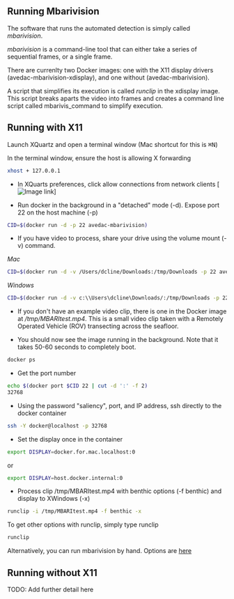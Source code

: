## Running Mbarivision

The software that runs the automated detection is simply called *mbarivision*. 

*mbarivision* is a command-line tool that can either take a series of sequential frames, or a single frame.

There are currenlty two Docker images: one with the X11 display drivers (avedac-mbarivision-xdisplay), 
and one without (avedac-mbarivision). 

A script that simplifies its execution is called *runclip* in the xdisplay image. This script breaks aparts the video into 
frames and creates a command line script called mbarivis_command to simplify execution.

## Running with X11
Launch XQuartz and open a terminal window (Mac shortcut for this is <kbd>&#8984;N</kbd>)

In the terminal window, ensure the host is allowing X forwarding 

```bash 
xhost + 127.0.0.1
```

* In XQuarts preferences, click allow connections from network clients
[![ Image link ](img/xquarts_allow.jpg)]
 
* Run docker in the background in a "detached" mode (-d). Expose port 22 on the host machine (-p)  

```bash 
CID=$(docker run -d -p 22 avedac-mbarivision)
```

* If you have video to process, share your drive using the volume mount (-v) command. 

*Mac*
```bash 
CID=$(docker run -d -v /Users/dcline/Downloads:/tmp/Downloads -p 22 avedac-mbarivision-xdisplay)
```

*Windows*
```bash 
CID=$(docker run -d -v c:\\Users\dcline\Downloads/:/tmp/Downloads -p 22 avedac-mbarivision-xdisplay)
```

* If you don't have an example video clip, there is one in the Docker image at */tmp/MBARItest.mp4*.
This is a small video clip taken with a Remotely Operated Vehicle (ROV) transecting across the seafloor. 
 
* You should now see the image running in the background. Note that it takes 50-60 seconds to completely boot.
```bash
docker ps
```

* Get the port number
```bash
echo $(docker port $CID 22 | cut -d ':' -f 2)
32768
```

* Using the password "saliency", port, and IP address, ssh directly to the docker container
```bash 
ssh -Y docker@localhost -p 32768 
```

* Set the display once in the container
```bash
export DISPLAY=docker.for.mac.localhost:0
```
or 
```bash
export DISPLAY=host.docker.internal:0
```

* Process clip /tmp/MBARItest.mp4 with benthic options (-f benthic) and display to XWindows (-x)
```bash
runclip -i /tmp/MBARItest.mp4 -f benthic -x 
```
  
To get other options with runclip, simply type runclip
```bash
runclip 
```

Alternatively, you can run mbarivision by hand. 
Options are [here](OPTIONS.md) 

## Running without X11
 
TODO: Add further detail here 
 
